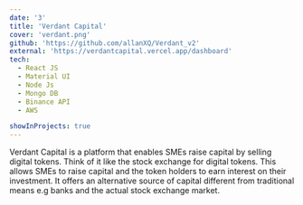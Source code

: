 ```yaml
---
date: '3'
title: 'Verdant Capital'
cover: 'verdant.png'
github: 'https://github.com/allanXQ/Verdant_v2'
external: 'https://verdantcapital.vercel.app/dashboard'
tech:
  - React JS
  - Material UI
  - Node Js
  - Mongo DB
  - Binance API
  - AWS

showInProjects: true
---
```


Verdant Capital is a platform that enables SMEs raise capital by selling digital tokens. Think of it like the stock exchange for digital tokens. This allows SMEs to raise capital and the token holders to earn interest on their investment. It offers an alternative source of capital different from traditional means e.g banks and the actual stock exchange market.
